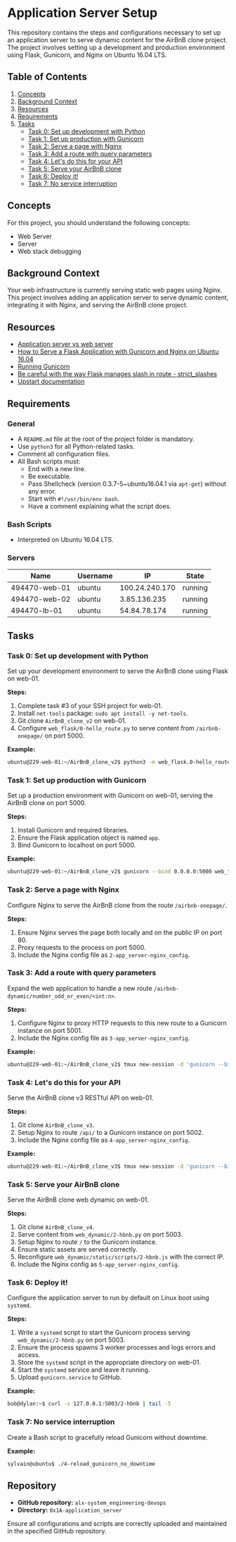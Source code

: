 # Application Server Setup

This repository contains the steps and configurations necessary to set up an application server to serve dynamic content for the AirBnB clone project. The project involves setting up a development and production environment using Flask, Gunicorn, and Nginx on Ubuntu 16.04 LTS.

## Table of Contents

1. [Concepts](#concepts)
2. [Background Context](#background-context)
3. [Resources](#resources)
4. [Requirements](#requirements)
5. [Tasks](#tasks)
    - [Task 0: Set up development with Python](#task-0-set-up-development-with-python)
    - [Task 1: Set up production with Gunicorn](#task-1-set-up-production-with-gunicorn)
    - [Task 2: Serve a page with Nginx](#task-2-serve-a-page-with-nginx)
    - [Task 3: Add a route with query parameters](#task-3-add-a-route-with-query-parameters)
    - [Task 4: Let's do this for your API](#task-4-lets-do-this-for-your-api)
    - [Task 5: Serve your AirBnB clone](#task-5-serve-your-airbnb-clone)
    - [Task 6: Deploy it!](#task-6-deploy-it)
    - [Task 7: No service interruption](#task-7-no-service-interruption)

## Concepts

For this project, you should understand the following concepts:

- Web Server
- Server
- Web stack debugging

## Background Context

Your web infrastructure is currently serving static web pages using Nginx. This project involves adding an application server to serve dynamic content, integrating it with Nginx, and serving the AirBnB clone project.

## Resources

- [Application server vs web server](#)
- [How to Serve a Flask Application with Gunicorn and Nginx on Ubuntu 16.04](#)
- [Running Gunicorn](#)
- [Be careful with the way Flask manages slash in route - strict_slashes](#)
- [Upstart documentation](#)

## Requirements

### General

- A `README.md` file at the root of the project folder is mandatory.
- Use `python3` for all Python-related tasks.
- Comment all configuration files.
- All Bash scripts must:
  - End with a new line.
  - Be executable.
  - Pass Shellcheck (version 0.3.7-5~ubuntu16.04.1 via `apt-get`) without any error.
  - Start with `#!/usr/bin/env bash`.
  - Have a comment explaining what the script does.

### Bash Scripts

- Interpreted on Ubuntu 16.04 LTS.

### Servers

| Name          | Username | IP             | State   |
|---------------|----------|----------------|---------|
| 494470-web-01 | ubuntu   | 100.24.240.170 | running |
| 494470-web-02 | ubuntu   | 3.85.136.235   | running |
| 494470-lb-01  | ubuntu   | 54.84.78.174   | running |

## Tasks

### Task 0: Set up development with Python

Set up your development environment to serve the AirBnB clone using Flask on web-01.

**Steps:**

1. Complete task #3 of your SSH project for web-01.
2. Install `net-tools` package: `sudo apt install -y net-tools`.
3. Git clone `AirBnB_clone_v2` on web-01.
4. Configure `web_flask/0-hello_route.py` to serve content from `/airbnb-onepage/` on port 5000.

**Example:**
```sh
ubuntu@229-web-01:~/AirBnB_clone_v2$ python3 -m web_flask.0-hello_route
```

### Task 1: Set up production with Gunicorn

Set up a production environment with Gunicorn on web-01, serving the AirBnB clone on port 5000.

**Steps:**

1. Install Gunicorn and required libraries.
2. Ensure the Flask application object is named `app`.
3. Bind Gunicorn to localhost on port 5000.

**Example:**
```sh
ubuntu@229-web-01:~/AirBnB_clone_v2$ gunicorn --bind 0.0.0.0:5000 web_flask.0-hello_route:app
```

### Task 2: Serve a page with Nginx

Configure Nginx to serve the AirBnB clone from the route `/airbnb-onepage/`.

**Steps:**

1. Ensure Nginx serves the page both locally and on the public IP on port 80.
2. Proxy requests to the process on port 5000.
3. Include the Nginx config file as `2-app_server-nginx_config`.

### Task 3: Add a route with query parameters

Expand the web application to handle a new route `/airbnb-dynamic/number_odd_or_even/<int:n>`.

**Steps:**

1. Configure Nginx to proxy HTTP requests to this new route to a Gunicorn instance on port 5001.
2. Include the Nginx config file as `3-app_server-nginx_config`.

**Example:**
```sh
ubuntu@229-web-01:~/AirBnB_clone_v2$ tmux new-session -d 'gunicorn --bind 0.0.0.0:5001 web_flask.6-number_odd_or_even:app'
```

### Task 4: Let's do this for your API

Serve the AirBnB clone v3 RESTful API on web-01.

**Steps:**

1. Git clone `AirBnB_clone_v3`.
2. Setup Nginx to route `/api/` to a Gunicorn instance on port 5002.
3. Include the Nginx config file as `4-app_server-nginx_config`.

**Example:**
```sh
ubuntu@229-web-01:~/AirBnB_clone_v3$ tmux new-session -d 'gunicorn --bind 0.0.0.0:5002 api.v1.app:app'
```

### Task 5: Serve your AirBnB clone

Serve the AirBnB clone web dynamic on web-01.

**Steps:**

1. Git clone `AirBnB_clone_v4`.
2. Serve content from `web_dynamic/2-hbnb.py` on port 5003.
3. Setup Nginx to route `/` to the Gunicorn instance.
4. Ensure static assets are served correctly.
5. Reconfigure `web_dynamic/static/scripts/2-hbnb.js` with the correct IP.
6. Include the Nginx config as `5-app_server-nginx_config`.

### Task 6: Deploy it!

Configure the application server to run by default on Linux boot using `systemd`.

**Steps:**

1. Write a `systemd` script to start the Gunicorn process serving `web_dynamic/2-hbnb.py` on port 5003.
2. Ensure the process spawns 3 worker processes and logs errors and access.
3. Store the `systemd` script in the appropriate directory on web-01.
4. Start the `systemd` service and leave it running.
5. Upload `gunicorn.service` to GitHub.

**Example:**
```sh
bob@dylan:~$ curl -s 127.0.0.1:5003/2-hbnb | tail -5
```

### Task 7: No service interruption

Create a Bash script to gracefully reload Gunicorn without downtime.

**Example:**
```sh
sylvain@ubuntu$ ./4-reload_gunicorn_no_downtime
```

## Repository

- **GitHub repository:** `alx-system_engineering-devops`
- **Directory:** `0x1A-application_server`

Ensure all configurations and scripts are correctly uploaded and maintained in the specified GitHub repository.
